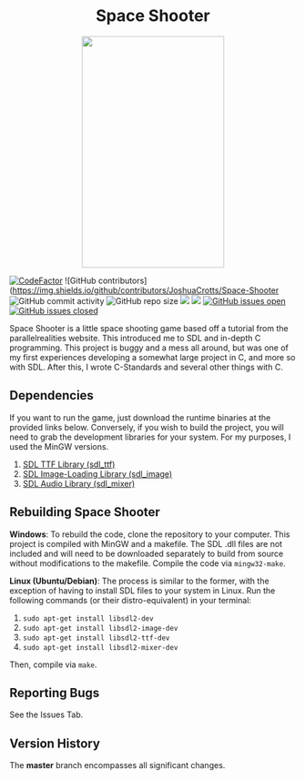 <h1 align="center">Space Shooter</h1>

<p align="center">
  <img width="250" height="407" src="sdl_spaceshooter.gif">
</p>

[![CodeFactor](https://www.codefactor.io/repository/github/joshuacrotts/Space-Shooter/badge)](https://www.codefactor.io/repository/github/joshuacrotts/Space-Shooter) ![GitHub contributors](https://img.shields.io/github/contributors/JoshuaCrotts/Space-Shooter ![GitHub commit activity](https://img.shields.io/github/commit-activity/m/JoshuaCrotts/Space-Shooter) ![GitHub repo size](https://img.shields.io/github/repo-size/JoshuaCrotts/Space-Shooter)  ![](https://tokei.rs/b1/github/JoshuaCrotts/Space-Shooter) ![](https://tokei.rs/b1/github/JoshuaCrotts/Space-Shooter?category=files) [![GitHub issues open](https://img.shields.io/github/issues/JoshuaCrotts/Space-Shooter)]() 
[![GitHub issues closed](https://img.shields.io/github/issues-closed-raw/JoshuaCrotts/Space-Shooter)]()

Space Shooter is a little space shooting game based off a tutorial from the parallelrealities website. This introduced me to SDL and in-depth C programming. This project is buggy and a mess all around, but was one of my first experiences developing a somewhat large project in C, and more so with SDL. After this, I wrote C-Standards and several other things with C.

## Dependencies

If you want to run the game, just download the runtime binaries at the provided links below. Conversely, if you wish to build the project, you will need to grab the development libraries for your system. For my purposes, I used the MinGW versions.

1. [SDL TTF Library (sdl_ttf)](https://www.libsdl.org/projects/SDL_ttf/)
2. [SDL Image-Loading Library (sdl_image)](https://www.libsdl.org/projects/SDL_image/)
3. [SDL Audio Library (sdl_mixer)](https://www.libsdl.org/projects/SDL_mixer/)

## Rebuilding Space Shooter

**Windows**: To rebuild the code, clone the repository to your computer. This project is compiled with MinGW and a makefile. The SDL .dll files are not included and will need to be downloaded separately to build from source without modifications to the makefile. Compile the code via <code>mingw32-make</code>.

**Linux (Ubuntu/Debian)**: The process is similar to the former, with the exception of having to install SDL files to your system in Linux. Run the following commands (or their distro-equivalent) in your terminal:

1. <code>sudo apt-get install libsdl2-dev</code>
2. <code>sudo apt-get install libsdl2-image-dev</code>
3. <code>sudo apt-get install libsdl2-ttf-dev</code>
4. <code>sudo apt-get install libsdl2-mixer-dev</code>

Then, compile via <code>make</code>.

## Reporting Bugs

See the Issues Tab.

## Version History
The **master** branch encompasses all significant changes.
